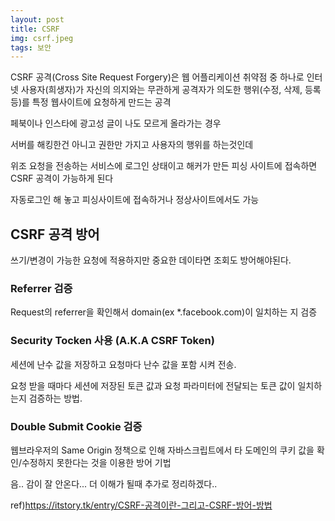 ```yaml
---
layout: post
title: CSRF
img: csrf.jpeg
tags: 보안
---
```


CSRF 공격(Cross Site Request Forgery)은 웹 어플리케이션 취약점 중 하나로 인터넷 사용자(희생자)가 자신의 의지와는 무관하게 공격자가 의도한 행위(수정, 삭제, 등록 등)를 특정 웹사이트에 요청하게 만드는 공격



페북이나 인스타에 광고성 글이 나도 모르게 올라가는 경우 

서버를 해킹한건 아니고 권한만 가지고 사용자의 행위를 하는것인데 

위조 요청을 전송하는 서비스에 로그인 상태이고 해커가 만든 피싱 사이트에 접속하면 CSRF 공격이 가능하게 된다

자동로그인 해 놓고 피싱사이트에 접속하거나 정상사이트에서도 가능 



## CSRF 공격 방어 

쓰기/변경이 가능한 요청에 적용하지만 중요한 데이타면 조회도 방어해야된다. 

### Referrer 검증

Request의 referrer을 확인해서 domain(ex *.facebook.com)이 일치하는 지 검증 

### Security Tocken 사용 (A.K.A CSRF Token)

세션에 난수 값을 저장하고 요청마다 난수 값을 포함 시켜 전송. 

요청 받을 때마다 세션에 저장된 토큰 값과 요청 파라미터에 전달되는 토큰 값이 일치하는지 검증하는 방법. 

### Double Submit Cookie 검증

웹브라우저의 Same Origin 정책으로 인해 자바스크립트에서 타 도메인의 쿠키 값을 확인/수정하지 못한다는 것을 이용한 방어 기법



음.. 감이 잘 안온다... 더 이해가 될때 추가로 정리하겠다.. 



ref)https://itstory.tk/entry/CSRF-공격이란-그리고-CSRF-방어-방법